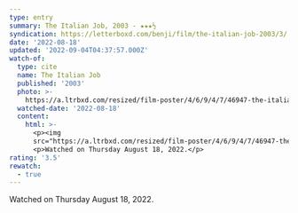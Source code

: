 ```yaml
---
type: entry
summary: The Italian Job, 2003 - ★★★½
syndication: https://letterboxd.com/benji/film/the-italian-job-2003/3/
date: '2022-08-18'
updated: '2022-09-04T04:37:57.000Z'
watch-of:
  type: cite
  name: The Italian Job
  published: '2003'
  photo: >-
    https://a.ltrbxd.com/resized/film-poster/4/6/9/4/7/46947-the-italian-job-0-600-0-900-crop.jpg?v=eff66e8c8e
  watched-date: '2022-08-18'
  content:
    html: >-
      <p><img
      src="https://a.ltrbxd.com/resized/film-poster/4/6/9/4/7/46947-the-italian-job-0-600-0-900-crop.jpg?v=eff66e8c8e"/></p>
      <p>Watched on Thursday August 18, 2022.</p>
rating: '3.5'
rewatch:
  - true
---
```

Watched on Thursday August 18, 2022.

